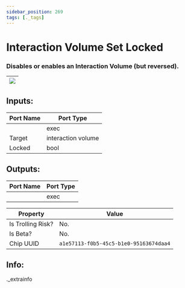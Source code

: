 ```yaml
---
sidebar_position: 269
tags: [._tags]
---
```


# Interaction Volume Set Locked


### Disables or enables an Interaction Volume (but reversed).

| ![](https://images-ext-2.discordapp.net/external/MPmIaQzlEPmgGWlgi-WxBBXt0Bjv_zWPkg1y1f_sy3s/https/www.recroomcircuits.com/image/circuit/absolute-value?width=206&height=108) |
|-----|

## Inputs:
| Port Name | Port Type |
|-----------|-----------|
|  | exec |
| Target | interaction volume |
| Locked | bool |

## Outputs:
| Port Name | Port Type |
|-----------|-----------|
|  | exec | 

| Property  | Value |
|-------------------|-----------|
| Is Trolling Risk? | No. |
| Is Beta? | No. |
| Chip UUID | `a1e57113-f0b5-45c5-b1e0-95163674daa4` |

## Info:
._extrainfo
